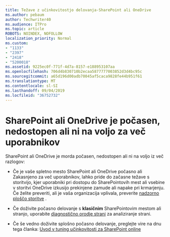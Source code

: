 ```yaml
---
title: Težave z učinkovitostjo delovanja-SharePoint ali OneDrive
ms.author: pebaum
author: Techwriter40
ms.audience: ITPro
ms.topic: article
ROBOTS: NOINDEX, NOFOLLOW
localization_priority: Normal
ms.custom:
- "1133"
- "2397"
- "2418"
- "5200018"
ms.assetid: 9225ec0f-771f-4d7a-8157-e188953107aa
ms.openlocfilehash: 706d4b830710b2ecaa5877777003852d3d4bc95c
ms.sourcegitcommit: a65d196d00adb70045af5caca9828fe44b951f61
ms.translationtype: MT
ms.contentlocale: sl-SI
ms.lasthandoff: 09/04/2019
ms.locfileid: "36752732"
---
```

# <a name="sharepoint-or-onedrive-slow-inaccessible-or-unavailable-for-multiple-users"></a>SharePoint ali OneDrive je počasen, nedostopen ali ni na voljo za več uporabnikov

SharePoint ali OneDrive je morda počasen, nedostopen ali ni na voljo iz več razlogov:
  
- Če je vaše spletno mesto SharePoint ali OneDrive počasno ali Zakasnjeno za več uporabnikov, lahko pride do začasne težave s storitvijo, kjer uporabniki pri dostopu do SharePointovih mest ali vsebine v storitvi OneDrive izkusijo prekinjene zamude ali napake pri krmarjenju. Če želite preveriti, ali je vaša organizacija vplivala, preverite [nadzorno ploščo storitve](https://admin.microsoft.com/AdminPortal/Home#/servicehealth) .
  
- Če doživite počasno delovanje s **klasičnim** SharePointovim mestom ali stranjo, uporabite [diagnostično orodje strani](https://aka.ms/perftool) za analiziranje strani.
  
- Če še vedno doživite splošno počasno delovanje, preglejte vire na dnu tega članka: [Uvod v tuning učinkovitosti za SharePoint online](https://go.microsoft.com/fwlink/?linkid=2024334)
  